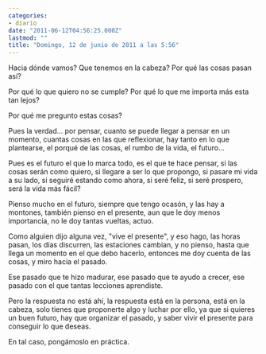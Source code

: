 ```yaml
---
categories:
- diario
date: "2011-06-12T04:56:25.000Z"
lastmod: ""
title: "Domingo, 12 de junio de 2011 a las 5:56"
---
```


Hacia dónde vamos? Que tenemos en la cabeza? Por qué las cosas pasan así­?


Por qué lo que quiero no se cumple? Por qué lo que me importa más esta tan lejos?

Por qué me pregunto estas cosas?

Pues la verdad... por pensar, cuanto se puede llegar a pensar en un momento, cuantas cosas en las que reflexionar, hay tanto en lo que plantearse, el porqué de las cosas, el rumbo de la vida, el futuro...

Pues es el futuro el que lo marca todo, es el que te hace pensar, si las cosas serán como quiero, si llegare a ser lo que propongo, si pasare mi vida a su lado, si seguiré estando como ahora, si seré feliz, si seré prospero, será la vida más fácil?

Pienso mucho en el futuro, siempre que tengo ocasón, y las hay a montones, también pienso en el presente, aun que le doy menos importancia, no le doy tantas vueltas, actuo.

Como alguien dijo alguna vez, "vive el presente", y eso hago, las horas pasan, los dí­as discurren, las estaciones cambian, y no pienso, hasta que llega un momento en el que debo hacerlo, entonces me doy cuenta de las cosas, y miro hacia el pasado.

Ese pasado que te hizo madurar, ese pasado que te ayudo a crecer, ese pasado con el que tantas lecciones aprendiste.

Pero la respuesta no está ahí­, la respuesta está en la persona, está en la cabeza, solo tienes que proponerte algo y luchar por ello, ya que si quieres un buen futuro, hay que organizar el pasado, y saber vivir el presente para conseguir lo que deseas.

En tal caso, pongámoslo en práctica.